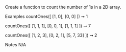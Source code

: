 Create a function to count the number of 1s in a 2D array.

Examples
countOnes([
  [1, 0],
  [0, 0]
]) ➞ 1

countOnes([
  [1, 1, 1],
  [0, 0, 1],
  [1, 1, 1]
]) ➞ 7

countOnes([
  [1, 2, 3],
  [0, 2, 1],
  [5, 7, 33]
]) ➞ 2

Notes
N/A